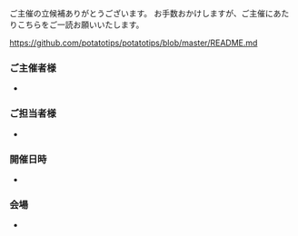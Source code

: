 ご主催の立候補ありがとうございます。
お手数おかけしますが、ご主催にあたりこちらをご一読お願いいたします。

https://github.com/potatotips/potatotips/blob/master/README.md

### ご主催者様

- 

### ご担当者様

-

### 開催日時

-

### 会場

-
